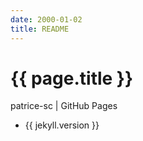 ```yaml
---
date: 2000-01-02
title: README
---
```

# {{ page.title }}
patrice-sc | GitHub Pages
- {{ jekyll.version }}
